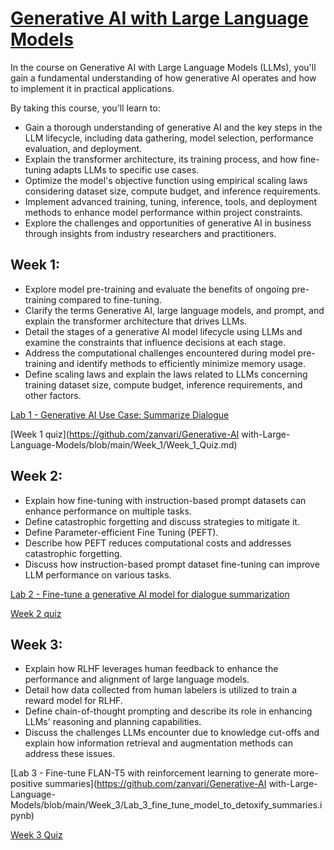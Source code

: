 # [Generative AI with Large Language Models](https://www.deeplearning.ai/courses/generative-ai-with-llms/)
In the course on Generative AI with Large Language Models (LLMs), you'll gain a fundamental understanding of how generative AI operates and how to implement it in practical applications.

By taking this course, you'll learn to:
- Gain a thorough understanding of generative AI and the key steps in the LLM lifecycle, including data gathering, model selection, performance evaluation, and deployment.
- Explain the transformer architecture, its training process, and how fine-tuning adapts LLMs to specific use cases.
- Optimize the model's objective function using empirical scaling laws considering dataset size, compute budget, and inference requirements.
- Implement advanced training, tuning, inference, tools, and deployment methods to enhance model performance within project constraints.
- Explore the challenges and opportunities of generative AI in business through insights from industry researchers and practitioners.


## Week 1: 
- Explore model pre-training and evaluate the benefits of ongoing pre-training compared to fine-tuning.
- Clarify the terms Generative AI, large language models, and prompt, and explain the transformer architecture that drives LLMs.
- Detail the stages of a generative AI model lifecycle using LLMs and examine the constraints that influence decisions at each stage.
- Address the computational challenges encountered during model pre-training and identify methods to efficiently minimize memory usage.
- Define scaling laws and explain the laws related to LLMs concerning training dataset size, compute budget, inference requirements, and other factors.

[Lab 1 - Generative AI Use Case: Summarize Dialogue](https://github.com/zanvari/Generative-AI-with-Large-Language-Models/blob/main/Week_1/Lab_1_summarize_dialogue.ipynb)

[Week 1 quiz](https://github.com/zanvari/Generative-AI with-Large-Language-Models/blob/main/Week_1/Week_1_Quiz.md)

## Week 2:
- Explain how fine-tuning with instruction-based prompt datasets can enhance performance on multiple tasks.
- Define catastrophic forgetting and discuss strategies to mitigate it.
- Define Parameter-efficient Fine Tuning (PEFT).
- Describe how PEFT reduces computational costs and addresses catastrophic forgetting.
- Discuss how instruction-based prompt dataset fine-tuning can improve LLM performance on various tasks.

[Lab 2 - Fine-tune a generative AI model for dialogue summarization](https://github.com/zanvari/Generative-AI-with-Large-Language-Models/blob/main/Week_2/Lab_2_fine_tune_generative_ai_model.ipynb)

[Week 2 quiz](https://github.com/zanvari/Generative-AI-with-Large-Language-Models/blob/main/Week_2/Week_2_Quiz.md)

## Week 3:
- Explain how RLHF leverages human feedback to enhance the performance and alignment of large language models.
- Detail how data collected from human labelers is utilized to train a reward model for RLHF.
- Define chain-of-thought prompting and describe its role in enhancing LLMs' reasoning and planning capabilities.
- Discuss the challenges LLMs encounter due to knowledge cut-offs and explain how information retrieval and augmentation methods can address these issues.

[Lab 3 - Fine-tune FLAN-T5 with reinforcement learning to generate more-positive summaries](https://github.com/zanvari/Generative-AI with-Large-Language-Models/blob/main/Week_3/Lab_3_fine_tune_model_to_detoxify_summaries.ipynb)

[Week 3 Quiz](https://github.com/zanvari/Generative-AI-with-Large-Language-Models/blob/main/Week_3/Week_3_Quiz.md)

